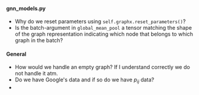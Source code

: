 #### gnn_models.py
* Why do we reset parameters using `self.graphx.reset_parameters()`? 
* Is the batch-argument in `global_mean_pool` a tensor matching the shape of the graph representation indicating which node that belongs to which graph in the batch?


#### General
* How would we handle an empty graph? If I understand correctly we do not handle it atm.
* Do we have Google's data and if so do we have $p_{ij}$ data?
* 